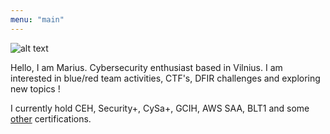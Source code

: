 ```yaml
---
menu: "main"
---
```

![alt text](/assets/img/whoami/whoami.png)

Hello, I am Marius. Cybersecurity enthusiast based in Vilnius. I am interested in blue/red team activities, CTF's, DFIR challenges and exploring new topics !

I currently hold CEH, Security+, CySa+, GCIH, AWS SAA, BLT1 and some [other](https://www.credly.com/users/marius-zukovskis/badges) certifications.

